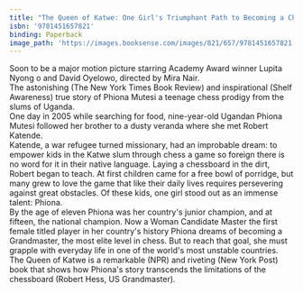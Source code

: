 ```yaml
---
title: "The Queen of Katwe: One Girl's Triumphant Path to Becoming a Chess Champion"
isbn: '9781451657821'
binding: Paperback
image_path: 'https://images.booksense.com/images/821/657/9781451657821.jpg'
---
```



Soon to be a major motion picture starring Academy Award winner Lupita Nyong o and David Oyelowo, directed by Mira Nair.&nbsp;
<br>The astonishing (The New York Times Book Review) and inspirational (Shelf Awareness) true story of Phiona Mutesi a teenage chess prodigy from the slums of Uganda.&nbsp;
<br>One day in 2005 while searching for food, nine-year-old Ugandan Phiona Mutesi followed her brother to a dusty veranda where she met Robert Katende.&nbsp;
<br>Katende, a war refugee turned missionary, had an improbable dream: to empower kids in the Katwe slum through chess a game so foreign there is no word for it in their native language. Laying a chessboard in the dirt, Robert began to teach. At first children came for a free bowl of porridge, but many grew to love the game that like their daily lives requires persevering against great obstacles. Of these kids, one girl stood out as an immense talent: Phiona.&nbsp;
<br>By the age of eleven Phiona was her country's junior champion, and at fifteen, the national champion. Now a Woman Candidate Master the first female titled player in her country's history Phiona dreams of becoming a Grandmaster, the most elite level in chess. But to reach that goal, she must grapple with everyday life in one of the world's most unstable countries. The Queen of Katwe is a remarkable (NPR) and riveting (New York Post) book that shows how Phiona's story transcends the limitations of the chessboard (Robert Hess, US Grandmaster).